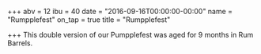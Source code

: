 +++
abv = 12
ibu = 40
date = "2016-09-16T00:00:00-00:00"
name = "Rumpplefest"
on_tap = true
title = "Rumpplefest"

+++
This double version of our Pumpplefest was aged for 9 months in Rum Barrels.